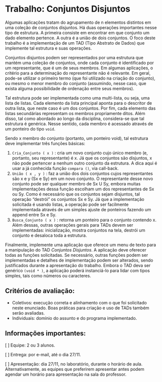 # Trabalho: Conjuntos Disjuntos

Algumas aplicações tratam do agrupamento de n elementos distintos em uma coleção de conjuntos disjuntos. Há duas operações importantes nesse tipo de estrutura. A primeira consiste em encontrar em que conjunto um dado elemento pertence. A outra é a união de dois conjuntos. O foco deste trabalho é a implementação de um TAD (Tipo Abstrato de Dados) que implemente tal estrutura e suas operações.

Conjuntos disjuntos podem ser representados por uma estrutura que mantém uma coleção de conjuntos, onde cada conjunto é identificado por um representante, que é um de seus membros. Em algumas aplicações, o critério para a determinação do representante não é relevante. Em geral, pode-se utilizar o primeiro termo (que foi utilizado na criação do conjunto), ou mesmo o menor membro do conjunto
(assumindo, nesse caso, que exista alguma possibilidade de ordenação entre seus membros).

Tal estrutura pode ser implementada como uma multi-lista, ou seja, uma lista de listas. Cada elemento da lista principal aponta para o descritor de outra lista, que neste caso é um dos conjuntos. Por fim, cada elemento das listas secundárias representam os membros propriamente ditos. Além disso, tal como abordado ao longo da disciplina, considera-se que tal estrutura é genérica. Nesse sentido, cada membro é acessado através de um ponteiro do tipo ```void```.

Sendo x membro do conjunto (portanto, um ponteiro void), tal estrutura deve implementar três funções básicas:
1. ```Cria_Conjunto ( x )``` : cria um novo conjunto cujo único membro (e, portanto, seu representante) é x. Já que os conjuntos são disjuntos, x não pode pertencer a nenhum outro conjunto da estrutura. A dica aqui é usar a já conhecida função ```compara ()```, via call-back.
2. ```União ( x , y )``` : faz a união dos dois conjuntos cujos representantes são x e y (Sx e Sy) em um novo conjunto. O representante desse novo conjunto pode ser qualquer membro de Sx U Sy, embora muitas implementações dessa função escolham um dos representantes de Sx ou Sy. Como é necessário que os conjuntos sejam disjuntos, tal operação “destrói” os conjuntos Sx e Sy. Já que a implementação solicitada é usando listas, a operação pode ser facilmente implementada através de um simples ajuste de ponteiros fazendo um append
entre Sx e Sy.
3. ```Busca_Conjunto ( x )``` : retorna um ponteiro para o conjunto contendo x. Além dessas, outras operações gerais para TADs devem ser implementadas: inicialização, mostra conjuntos na tela, destrói um conjunto e desaloca toda a estrutura.

Finalmente, implemente uma aplicação que oferece um menu de texto para a manipulação do TAD *Conjuntos Disjuntos*. A aplicação deve oferecer todas as funções solicitadas. Se necessário, outras funções podem ser implementadas e detalhes de implementação podem ser alterados, sendo justificados durante a apresentação do trabalho. Embora o TAD deva ser genérico ```(void * )```, a aplicação poderá instanciá-lo para lidar com tipos simples, tais como números ou caracteres.

## Critérios de avaliação:
* Coletivos: execução correta e alinhamento com o que foi solicitado neste enunciado. Boas práticas para criação e uso de TADs também serão avaliadas.
* Individuais: domínio do assunto e do programa implementado.

## Informações importantes:
[ ] Equipe: 2 ou 3 alunos.

[ ] Entrega: por e-mail, até o dia 27/11.

[ ] Apresentação: dia 27/11, no laboratório, durante o horário de aula. Alternativamente, as equipes que preferirem apresentar antes podem agendar um horário para apresentação na sala do professor.
